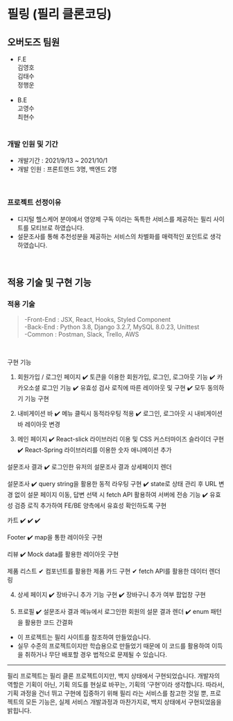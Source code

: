 # 필링 (필리 클론코딩)

## 오버도즈 팀원

- F.E<br>
  김영호<br>
  김태수<br>
  정행운<br>
  <br>
- B.E<br>
  고영수<br>
  최현수<br>
  <br>

### 개발 인원 및 기간

- 개발기간 : 2021/9/13 ~ 2021/10/1
- 개발 인원 : 프론트엔드 3명, 백엔드 2명

<br>

### 프로젝트 선정이유

- 디지털 헬스케어 분야에서 영양제 구독 이라는 독특한 서비스를 제공하는 필리 사이트를 모티브로 하였습니다. 
- 설문조사를 통해 추천성분을 제공하는 서비스의 차별화를 매력적인 포인트로 생각하였습니다.

<br>

## 적용 기술 및 구현 기능

### 적용 기술

> -Front-End : JSX, React, Hooks, Styled Component<br>
> -Back-End : Python 3.8, Django 3.2.7, MySQL 8.0.23, Unittest<br>
> -Common : Postman, Slack, Trello, AWS

<br>

구현 기능

1. 회원가입 / 로그인 페이지
✔️ 토큰을 이용한 회원가입, 로그인, 로그아웃 기능
✔️ 카카오소셜 로그인 기능
✔️ 유효성 검사 로직에 따른 레이아웃 및 구현
✔️ 모두 동의하기 기능 구현

2. 내비게이션 바
✔️ 메뉴 클릭시 동적라우팅 적용
✔️ 로그인, 로그아웃 시 내비게이션 바 레이아웃 변경

3. 메인 페이지
✔️ React-slick 라이브러리 이용 및 CSS 커스터마이즈 슬라이더 구현
✔️ React-Spring 라이브러리를 이용한 숫자 애니메이션 추가

설문조사 결과
✔️ 로그인한 유저의 설문조사 결과 상세페이지 렌더

설문조사
✔️ query string을 활용한 동적 라우팅 구현
✔️ state로 상태 관리 후 URL 변경 없이 설문 페이지 이동, 답변 선택 시 fetch API 활용하여 서버에 전송 기능
✔️ 유효성 검증 로직 추가하여 FE/BE 양측에서 유효성 확인하도록 구현


카트
✔️ 
✔️
✔️

Footer 
✔️ map을 통한 레이아웃 구현

리뷰
✔️ Mock data를 활용한 레이아웃 구현

제품 리스트
✔ 컴포넌트를 활용한 제품 카드 구현
✔ fetch API를 활용한 데이터 렌더링

4. 상세 페이지
✔️ 장바구니 추가 기능 구현
✔️ 장바구니 추가 여부 팝업창 구현

5. 프로필
✔️ 설문조사 결과 메뉴에서 로그인한 회원의 설문 결과 렌더
✔️ enum 패턴을 활용한 코드 간결화



- 이 프로젝트는 필리 사이트를 참조하여 만들었습니다.
- 실무 수준의 프로젝트이지만 학습용으로 만들었기 때문에 이 코드를 활용하여 이득을 취하거나 무단 배포할 경우 법적으로 문제될 수 있습니다.

<hr />
필리 프로젝트는 필리 클론 프로젝트이지만, 백지 상태에서 구현되었습니다. 개발자의 역할은 기획이 아닌, 기획 의도를 현실로 바꾸는, 기획의 ‘구현’이라 생각합니다. 따라서, 기획 과정을 건너 뛰고 구현에 집중하기 위해 필리 라는 서비스를 참고한 것일 뿐, 프로젝트의 모든 기능은, 실제 서비스 개발과정과 마찬가지로, 백지 상태에서 구현되었음을 밝힙니다.
